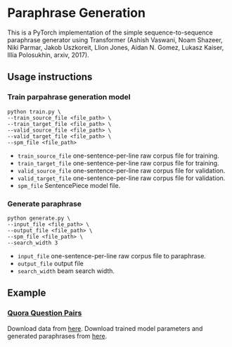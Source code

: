 # Paraphrase Generation
This is a PyTorch implementation of the simple sequence-to-sequence  paraphrase generator using Transformer (Ashish Vaswani, Noam Shazeer, Niki Parmar, Jakob Uszkoreit, Llion Jones, Aidan N. Gomez, Lukasz Kaiser, Illia Polosukhin, arxiv, 2017).

## Usage instructions
### Train parpahrase generation model
```
python train.py \
--train_source_file <file_path> \
--train_target_file <file_path> \
--valid_source_file <file_path> \
--valid_target_file <file_path> \
--spm_file <file_path>
```
- ```train_source_file``` one-sentence-per-line raw corpus file for training.
- ```train_target_file``` one-sentence-per-line raw corpus file for training.
- ```valid_source_file``` one-sentence-per-line raw corpus file for validation.
- ```valid_target_file``` one-sentence-per-line raw corpus file for validation.
- ```spm_file``` SentencePiece model file.

### Generate paraphrase
```
python generate.py \
--input_file <file_path> \
--output_file <file_path> \
--spm_file <file_path> \
--search_width 3
```

- ```input_file``` one-sentence-per-line raw corpus file to paraphrase. 
- ```output_file``` output file
- ```search_width``` beam search width.

## Example
### [Quora Question Pairs](https://www.kaggle.com/c/quora-question-pairs)
Download data from [here](https://drive.google.com/drive/folders/1d8bfnRvSW0nD-EMlScyY47vIw8RoQda0?usp=sharing).
Download trained model parameters and generated paraphrases from [here](https://drive.google.com/drive/folders/1MnyDvB9SQCkOLdjBjZqGU20RqzadDXaK?usp=sharing).
